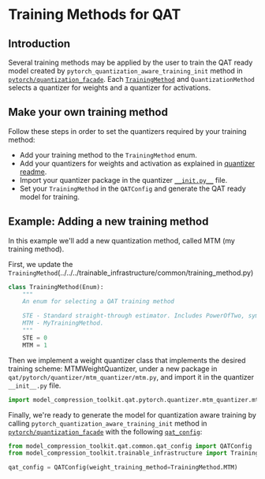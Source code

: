 # Training Methods for QAT

## Introduction

Several training methods may be applied by the user to train the QAT ready model
created by `pytorch_quantization_aware_training_init` method in [`pytorch/quantization_facade`](../quantization_facade.py).
Each [`TrainingMethod`](../../../trainable_infrastructure/common/training_method.py) 
and `QuantizationMethod`
selects a quantizer for weights and a quantizer for activations.

## Make your own training method

Follow these steps in order to set the quantizers required by your training method:
- Add your training method to the `TrainingMethod` enum.
- Add your quantizers for weights and activation as explained in [quantizer readme](../../../trainable_infrastructure/pytorch).
- Import your quantizer package in the quantizer [`__init.py__`](./__init__.py) file.
- Set your `TrainingMethod` in the `QATConfig` and generate the QAT ready model for training. 

   
## Example: Adding a new training method

In this example we'll add a new quantization method, called MTM (my training method).

First, we update the `TrainingMethod`(../../../trainable_infrastructure/common/training_method.py)
```python
class TrainingMethod(Enum):
    """
    An enum for selecting a QAT training method

    STE - Standard straight-through estimator. Includes PowerOfTwo, symmetric & uniform quantizers
    MTM - MyTrainingMethod.
    """
    STE = 0
    MTM = 1
```

Then we implement a weight quantizer class that implements the desired training scheme: MTMWeightQuantizer,
under a new package in `qat/pytorch/quantizer/mtm_quantizer/mtm.py`, and import it in the quantizer `__init__.py` file.

```python
import model_compression_toolkit.qat.pytorch.quantizer.mtm_quantizer.mtm
```

Finally, we're ready to generate the model for quantization aware training
by calling `pytorch_quantization_aware_training_init` method in [`pytorch/quantization_facade`](../quantization_facade.py)
with the following [`qat_config`](../../common/qat_config.py):

```python
from model_compression_toolkit.qat.common.qat_config import QATConfig
from model_compression_toolkit.trainable_infrastructure import TrainingMethod

qat_config = QATConfig(weight_training_method=TrainingMethod.MTM)
```
